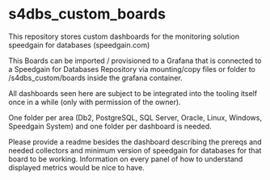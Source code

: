 # s4dbs_custom_boards
This repository stores custom dashboards for the monitoring solution speedgain for databases (speedgain.com)

This Boards can be imported / provisioned to a Grafana that is connected to a Speedgain for Databases Repository via mounting/copy files or folder to /s4dbs_custom/boards inside the grafana container. 

All dashboards seen here are subject to be integrated into the tooling itself once in a while (only with permission of the owner). 

One folder per area (Db2, PostgreSQL, SQL Server, Oracle, Linux, Windows, Speedgain System) and one folder per dashboard is needed. 

Please provide a readme besides the dashboard describing the prereqs and needed collectors and minimum version of speedgain for databases for that board to be working. Information on every panel of how to understand displayed metrics would be nice to have.
